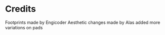 # Credits
Footprints made by Engicoder
Aesthetic changes made by Alas
added more variations on pads
